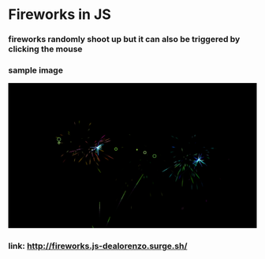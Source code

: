 # Fireworks in JS

### fireworks randomly shoot up but it can also be triggered by clicking the mouse

### sample image
![alt-text](images/sample.png)

### link: http://fireworks.js-dealorenzo.surge.sh/


